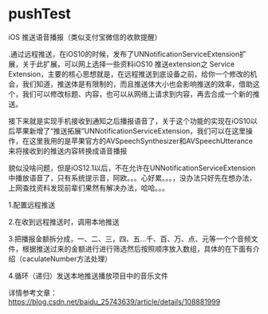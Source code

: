 # pushTest
iOS 推送语音播报（类似支付宝微信的收款提醒）

.通过远程推送，在iOS10的时候，发布了UNNotificationServiceExtension扩展，关于此扩展，可以网上选择一些资料iOS10 推送extension之 Service Extension，主要的核心思想就是，在远程推送到底设备之前，给你一个修改的机会，我们知道，推送体是有限制的，而且推送体大小也会影响推送的效率，借助这个，我们可以修改标题、内容，也可以从网络上请求到内容，再去合成一个新的推送。

接下来就是实现手机接收到通知之后播报语音了，关于这个功能的实现在iOS10以后苹果新增了“推送拓展”UNNotificationServiceExtension，我们可以在这里操作，在这里我用的是苹果官方的AVSpeechSynthesizer和AVSpeechUtterance来将接收到的推送内容转换成语音播报

貌似没啥问题，但是iOS12.1以后，不在允许在UNNotificationServiceExtension中播放语音了，只有系统提示音，阿欧。。。心好累。。。，没办法只好先在想办法，上网查找资料发现前辈们果然有解决办法，哈哈。。。

1.配置远程推送

2.在收到远程推送时，调用本地推送

3.把播报金额拆分成，一、二、三，四、五...千、百、万、点、元等一个个音频文件，根据推送过来的金额进行进行筛选然后按照顺序放入数组，具体的在下面有介绍（caculateNumber方法处理）

4.循环（递归）发送本地推送播放项目中的音乐文件


详情参考文章：https://blog.csdn.net/baidu_25743639/article/details/108881999
